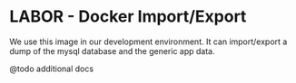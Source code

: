 # LABOR - Docker Import/Export
We use this image in our development environment. It can import/export a dump of the mysql database and the generic app data.

@todo additional docs